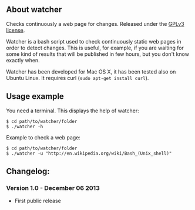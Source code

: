 ## About watcher
Checks continuously a web page for changes.
Released under the [GPLv3 license](https://gnu.org/licenses/gpl.html).

Watcher is a bash script used to check continuously static web pages in order to detect changes. This is useful, for example, if you are waiting for some kind of results that will be published in few hours, but you don't know exactly when.

Watcher has been developed for Mac OS X, it has been tested also on Ubuntu Linux. It requires curl (`sudo apt-get install curl`).


## Usage example
You need a terminal.
This displays the help of watcher:

	$ cd path/to/watcher/folder
	$ ./watcher -h

Example to check a web page:

	$ cd path/to/watcher/folder
	$ ./watcher -u "http://en.wikipedia.org/wiki/Bash_(Unix_shell)"


## Changelog:

### Version 1.0 - December 06 2013
* First public release
